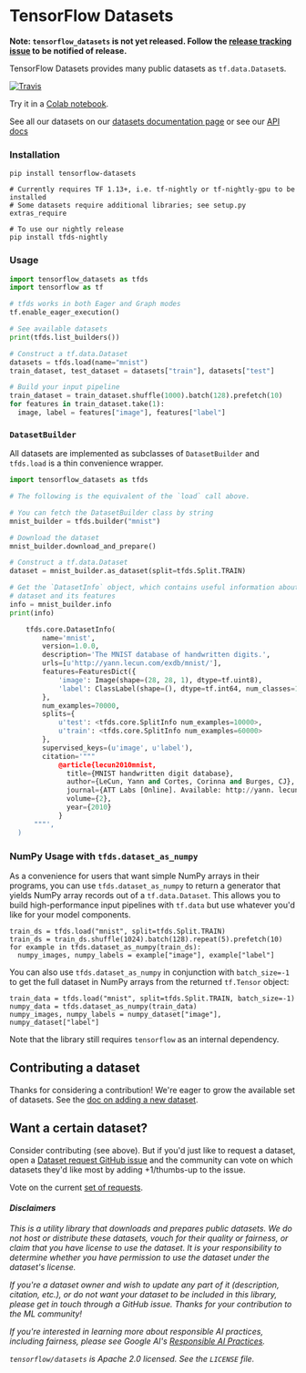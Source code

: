 # TensorFlow Datasets

**Note: `tensorflow_datasets` is not yet released. Follow the [release tracking
issue](https://github.com/tensorflow/datasets/issues/5) to be notified
of release.**

TensorFlow Datasets provides many public datasets as `tf.data.Dataset`s.

[![Travis](https://img.shields.io/travis/tensorflow/datasets.svg)](https://travis-ci.org/tensorflow/datasets)

Try it in a [Colab notebook](https://colab.research.google.com/github/tensorflow/datasets/blob/master/docs/overview.ipynb).

See all our datasets on our
[datasets documentation page](https://github.com/tensorflow/datasets/tree/master/docs/datasets.md)
or see our [API docs](https://github.com/tensorflow/datasets/tree/master/docs/api_docs/python/tfds.md)

### Installation

```
pip install tensorflow-datasets

# Currently requires TF 1.13+, i.e. tf-nightly or tf-nightly-gpu to be installed
# Some datasets require additional libraries; see setup.py extras_require

# To use our nightly release
pip install tfds-nightly
```

### Usage

```python
import tensorflow_datasets as tfds
import tensorflow as tf

# tfds works in both Eager and Graph modes
tf.enable_eager_execution()

# See available datasets
print(tfds.list_builders())

# Construct a tf.data.Dataset
datasets = tfds.load(name="mnist")
train_dataset, test_dataset = datasets["train"], datasets["test"]

# Build your input pipeline
train_dataset = train_dataset.shuffle(1000).batch(128).prefetch(10)
for features in train_dataset.take(1):
  image, label = features["image"], features["label"]
```

### `DatasetBuilder`

All datasets are implemented as subclasses of `DatasetBuilder` and `tfds.load`
is a thin convenience wrapper.

```python
import tensorflow_datasets as tfds

# The following is the equivalent of the `load` call above.

# You can fetch the DatasetBuilder class by string
mnist_builder = tfds.builder("mnist")

# Download the dataset
mnist_builder.download_and_prepare()

# Construct a tf.data.Dataset
dataset = mnist_builder.as_dataset(split=tfds.Split.TRAIN)

# Get the `DatasetInfo` object, which contains useful information about the
# dataset and its features
info = mnist_builder.info
print(info)

    tfds.core.DatasetInfo(
        name='mnist',
        version=1.0.0,
        description='The MNIST database of handwritten digits.',
        urls=[u'http://yann.lecun.com/exdb/mnist/'],
        features=FeaturesDict({
            'image': Image(shape=(28, 28, 1), dtype=tf.uint8),
            'label': ClassLabel(shape=(), dtype=tf.int64, num_classes=10)
        },
        num_examples=70000,
        splits={
            u'test': <tfds.core.SplitInfo num_examples=10000>,
            u'train': <tfds.core.SplitInfo num_examples=60000>
        },
        supervised_keys=(u'image', u'label'),
        citation='"""
            @article{lecun2010mnist,
              title={MNIST handwritten digit database},
              author={LeCun, Yann and Cortes, Corinna and Burges, CJ},
              journal={ATT Labs [Online]. Available: http://yann. lecun. com/exdb/mnist},
              volume={2},
              year={2010}
            }
      """',
  )
```

### NumPy Usage with `tfds.dataset_as_numpy`

As a convenience for users that want simple NumPy arrays in their programs, you
can use `tfds.dataset_as_numpy` to return a generator that yields NumPy array
records out of a `tf.data.Dataset`. This allows you to build high-performance
input pipelines with `tf.data` but use whatever you'd like for your model
components.

```
train_ds = tfds.load("mnist", split=tfds.Split.TRAIN)
train_ds = train_ds.shuffle(1024).batch(128).repeat(5).prefetch(10)
for example in tfds.dataset_as_numpy(train_ds):
  numpy_images, numpy_labels = example["image"], example["label"]
```

You can also use `tfds.dataset_as_numpy` in conjunction with `batch_size=-1` to
get the full dataset in NumPy arrays from the returned `tf.Tensor` object:

```
train_data = tfds.load("mnist", split=tfds.Split.TRAIN, batch_size=-1)
numpy_data = tfds.dataset_as_numpy(train_data)
numpy_images, numpy_labels = numpy_dataset["image"], numpy_dataset["label"]
```

Note that the library still requires `tensorflow` as an internal dependency.

## Contributing a dataset

Thanks for considering a contribution! We're eager to grow the available set of
datasets. See the
[doc on adding a new dataset](https://github.com/tensorflow/datasets/tree/master/docs/add_dataset.md).

## Want a certain dataset?

Consider contributing (see above). But if you'd just like to request a dataset,
open a
[Dataset request GitHub issue](https://github.com/tensorflow/datasets/issues/new?assignees=&labels=dataset+request&template=dataset-request.md&title=%5Bdata+request%5D+%3Cdataset+name%3E)
and the community can vote on which datasets they'd like most by adding
+1/thumbs-up to the issue.

Vote on the current
[set of requests](https://github.com/tensorflow/datasets/labels/dataset%20request).

#### *Disclaimers*

*This is a utility library that downloads and prepares public datasets. We do*
*not host or distribute these datasets, vouch for their quality or fairness, or*
*claim that you have license to use the dataset. It is your responsibility to*
*determine whether you have permission to use the dataset under the dataset's*
*license.*

*If you're a dataset owner and wish to update any part of it (description,*
*citation, etc.), or do not want your dataset to be included in this*
*library, please get in touch through a GitHub issue. Thanks for your*
*contribution to the ML community!*

*If you're interested in learning more about responsible AI practices, including*
*fairness, please see Google AI's [Responsible AI Practices](https://ai.google/education/responsible-ai-practices).*

*`tensorflow/datasets` is Apache 2.0 licensed. See the `LICENSE` file.*
